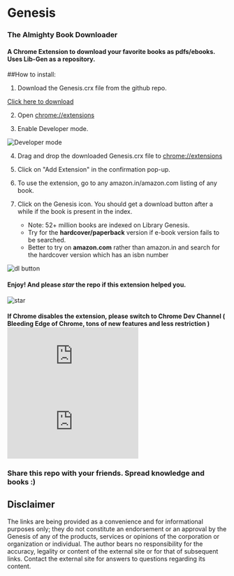 # Genesis
### The Almighty Book Downloader

#### A Chrome Extension to download your favorite books as pdfs/ebooks. Uses Lib-Gen as a repository.

##How to install:

1. Download the Genesis.crx file from the github repo.

  [Click here to download](https://github.com/samj1912/Genesis/raw/master/Genesis.crx)

2. Open [chrome://extensions](chrome://extensions)

3. Enable Developer mode.

  ![Developer mode](http://i.imgur.com/cfc3XcGg.png)

4. Drag and drop the downloaded Genesis.crx file to [chrome://extensions](chrome://extensions)

5. Click on "Add Extension" in the confirmation pop-up.

6. To use the extension, go to any amazon.in/amazon.com listing of any book.

7. Click on the Genesis icon. You should get a download button after a while if the book is present in the index.
   * Note: 52+ million books are indexed on Library Genesis. 
   * Try for the **hardcover/paperback** version if e-book version fails to be searched. 
   * Better to try on **amazon.com** rather than amazon.in and search for the hardcover version which has an isbn number 

  ![dl button](http://i.imgur.com/zpTp2V6.png)

#### Enjoy! And please *star* the repo if this extension helped you.

![star](http://i.imgur.com/Uhx7FOA.png)

#### If Chrome disables the extension, please switch to Chrome Dev Channel ( Bleeding Edge of Chrome, tons of new features and less restriction ) ![Linux](https://www.google.com/chrome/browser/desktop/index.html?platform=linux&extra=devchannel) ![Windows 64-bit](https://www.google.com/chrome/browser/desktop/index.html?extra=devchannel&platform=win64)

### Share this repo with your friends. Spread knowledge and books :) 


Disclaimer
----------

The links are being provided as a convenience and for informational purposes only; they do not constitute an endorsement or an approval by the Genesis of any of the products, services or opinions of the corporation or organization or individual. The author bears no responsibility for the accuracy, legality or content of the external site or for that of subsequent links. Contact the external site for answers to questions regarding its content.
